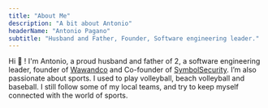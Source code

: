 ```yaml
---
title: "About Me"
description: "A bit about Antonio"
headerName: "Antonio Pagano"
subtitle: "Husband and Father, Founder, Software engineering leader."
---
```


Hi 👋 ! I'm Antonio, a proud husband and father of 2, a software engineering leader, founder 
of [Wawandco](https://wawand.co/) and Co-founder of [SymbolSecurity](https://symbolsecurity.com/). 
I’m also passionate about sports. I used to play volleyball, beach volleyball and baseball. I still 
follow some of my local teams, and try to keep myself connected with the world of sports.